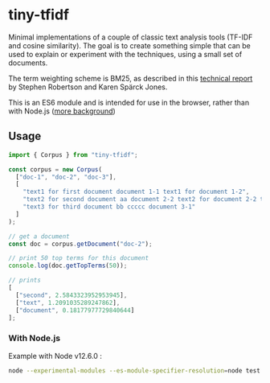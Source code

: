# tiny-tfidf

Minimal implementations of a couple of classic text analysis tools (TF-IDF and cosine similarity). The goal is to create something simple that can be used to explain or experiment with the techniques, using a small set of documents.

The term weighting scheme is BM25, as described in this [technical report](https://www.cl.cam.ac.uk/techreports/UCAM-CL-TR-356.pdf) by Stephen Robertson and Karen Spärck Jones.

This is an ES6 module and is intended for use in the browser, rather than with Node.js ([more background](https://github.com/nodejs/modules/blob/master/doc/announcement.md#es-module-code-in-packages))

## Usage

```js
import { Corpus } from "tiny-tfidf";

const corpus = new Corpus(
  ["doc-1", "doc-2", "doc-3"],
  [
    "text1 for first document document 1-1 text1 for document 1-2",
    "text2 for second document aa document 2-2 text2 for document 2-2 text2 for document 2-3",
    "text3 for third document bb ccccc document 3-1"
  ]
);

// get a document
const doc = corpus.getDocument("doc-2");

// print 50 top terms for this document
console.log(doc.getTopTerms(50));

// prints
[
  ["second", 2.5843323952953945],
  ["text", 1.2091035289247862],
  ["document", 0.18177977729840644]
];
```

### With Node.js

Example with Node v12.6.0 :

```sh
node --experimental-modules --es-module-specifier-resolution=node test.js
```
